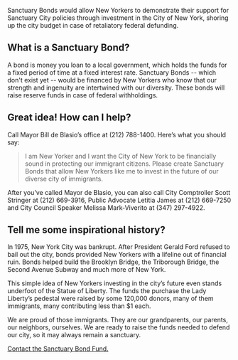 Sanctuary Bonds would allow New Yorkers to demonstrate their support for Sanctuary City policies through investment in the City of New York, shoring up the city budget in case of retaliatory federal defunding.

## What is a Sanctuary Bond?

A bond is money you loan to a local government, which holds the funds for a fixed period of time at a fixed interest rate. Sanctuary Bonds -- which don't exist yet -- would be financed by New Yorkers who know that our strength and ingenuity are intertwined with our diversity. These bonds will raise reserve funds in case of federal withholdings.

## Great idea! How can I help?

Call Mayor Bill de Blasio’s office at (212) 788-1400. Here’s what you should say:

>I am New Yorker and I want the City of New York to be financially sound in protecting our immigrant citizens. Please create Sanctuary Bonds that allow New Yorkers like me to invest in the future of our diverse city of immigrants.

After you’ve called Mayor de Blasio, you can also call City Comptroller Scott Stringer at (212) 669-3916, Public Advocate Letitia James at (212) 669-7250 and City Council Speaker Melissa Mark-Viverito at (347) 297-4922.

##  Tell me some inspirational history?

In 1975, New York City was bankrupt. After President Gerald Ford refused to bail out the city, bonds provided New Yorkers with a lifeline out of financial ruin. Bonds helped build the Brooklyn Bridge, the Triborough Bridge, the Second Avenue Subway and much more of New York.

This simple idea of New Yorkers investing in the city’s future even stands underfoot of the Statue of Liberty. The funds the purchase the Lady Liberty’s pedestal were raised by some 120,000 donors, many of them immigrants, many contributing less than $1 each.

We are proud of those immigrants. They are our grandparents, our parents, our neighbors, ourselves. We are ready to raise the funds needed to defend our city, so it may always remain a sanctuary.

[Contact the Sanctuary Bond Fund.](mailto:sanctuarybond@gmail.com)
